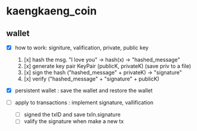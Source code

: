 # kaengkaeng_coin

## wallet

- [x] how to work: signiture, valification, private, public key

  1. [x] hash the msg.
         "I love you" -> hash(x) -> "hashed_message"
  2. [x] generate key pair
         KeyPair (publicK, privateK) (save priv to a file)
  3. [x] sign the hash
         ("hashed_message" + privateK) -> "signature"
  4. [x] verify
         ("hashed_message" + "signature" + publicK)

- [x] persistent wallet : save the wallet and restore the wallet
- [ ] apply to transactions : implement signature, vallification
  - [ ] signed the txID and save txIn.signature
  - [ ] valify the signature when make a new tx
